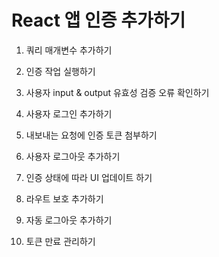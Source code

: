 # React 앱 인증 추가하기

1. 쿼리 매개변수 추가하기

2. 인증 작업 실행하기

3. 사용자 input & output 유효성 검증 오류 확인하기

4. 사용자 로그인 추가하기

5. 내보내는 요청에 인증 토큰 첨부하기

6. 사용자 로그아웃 추가하기

7. 인증 상태에 따라 UI 업데이트 하기

8. 라우트 보호 추가하기

9. 자동 로그아웃 추가하기

10. 토큰 만료 관리하기
